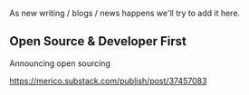 As new writing / blogs / news happens we'll try to add it here. 

## Open Source & Developer First

Announcing open sourcing

https://merico.substack.com/publish/post/37457083


